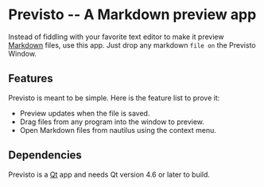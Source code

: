 # Previsto -- A Markdown preview app

Instead of fiddling with your favorite text editor to
make it preview [Markdown][1] files, use this app. Just 
drop any markdown `file on` the Previsto Window.

## Features

Previsto is meant to be simple. Here is the feature
list to prove it:

- Preview updates when the file is saved.
- Drag files from any program into the window to preview.
- Open Markdown files from nautilus using the context menu.

## Dependencies

Previsto is a [Qt][2] app and needs Qt version 4.6 or later
to build.

[1]: http://daringfireball.net/projects/markdown
[2]: http://qt.nokia.com
